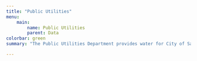 ```yaml
---
title: "Public Utilities"
menu:
    main:
        name: Public Utilities
        parent: Data
colorbar: green
summary: "The Public Utilities Department provides water for City of San Diego customers through the Water Utility Fund, wastewater collection for City of San Diego customers through the Municipal Wastewater Fund, and wastewater treatment and disposal services for City of San Diego customers and regional partners through the Metropolitan Wastewater Fund."

---
```

